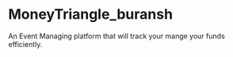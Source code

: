 # MoneyTriangle_buransh
An Event Managing platform that will track your mange your funds efficiently.
